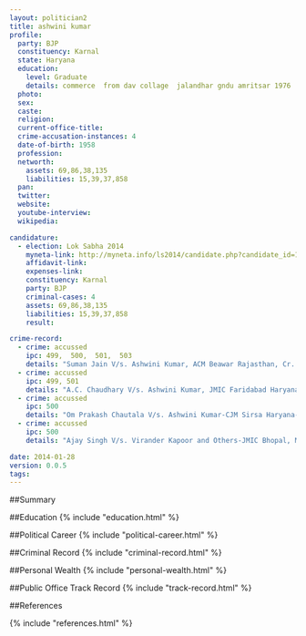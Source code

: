 ```yaml
---
layout: politician2
title: ashwini kumar
profile: 
  party: BJP
  constituency: Karnal
  state: Haryana
  education: 
    level: Graduate
    details: commerce  from dav collage  jalandhar gndu amritsar 1976  diploma in journalism punjab university  chandigarh  in year 1977
  photo: 
  sex: 
  caste: 
  religion: 
  current-office-title: 
  crime-accusation-instances: 4
  date-of-birth: 1958
  profession: 
  networth: 
    assets: 69,86,38,135
    liabilities: 15,39,37,858
  pan: 
  twitter: 
  website: 
  youtube-interview: 
  wikipedia: 

candidature: 
  - election: Lok Sabha 2014
    myneta-link: http://myneta.info/ls2014/candidate.php?candidate_id=1052
    affidavit-link: 
    expenses-link: 
    constituency: Karnal 
    party: BJP
    criminal-cases: 4
    assets: 69,86,38,135
    liabilities: 15,39,37,858
    result:  

crime-record: 
  - crime: accussed
    ipc: 499,  500,  501,  503
    details: "Suman Jain V/s. Ashwini Kumar, ACM Beawar Rajasthan, Cr. Cl. No.16/2009 (279-2009)Dated-27/04/2009, Suman jain Vs Ashwini petition filed in high court of Rajasthan Jaipur Bench, CMP No.3166 of 2011 pending adjudication" 
  - crime: accussed
    ipc: 499, 501
    details: "A.C. Chaudhary V/s. Ashwini Kumar, JMIC Faridabad Haryana-Cl. No. 133/1 Dated-24/12/2008, petition filed in high court of Punjab and Haryana, CM-M no.20697/2013 pending adjudication" 
  - crime: accussed
    ipc: 500
    details: "Om Prakash Chautala V/s. Ashwini Kumar-CJM Sirsa Haryana-Cl. No. 149-1/2010-11 Dated-09/03/2011,  petition filed in high court of punjab and Haryana CM-M 27841/12 (OandM)" 
  - crime: accussed
    ipc: 500
    details: "Ajay Singh V/s. Virander Kapoor and Others-JMIC Bhopal, M.P.-Cl. No. 1099/07 Dated-25/05/2007," 

date: 2014-01-28
version: 0.0.5
tags: 
---
```

##Summary


##Education
{% include "education.html" %}


##Political Career
{% include "political-career.html" %}


##Criminal Record
{% include "criminal-record.html" %}


##Personal Wealth
{% include "personal-wealth.html" %}


##Public Office Track Record
{% include "track-record.html" %}


##References


{% include "references.html" %}